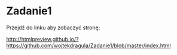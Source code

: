 # Zadanie1

Przejdź do linku aby zobaczyć stronę:

http://htmlpreview.github.io/?https://github.com/wojtekdragula/Zadanie1/blob/master/index.html
